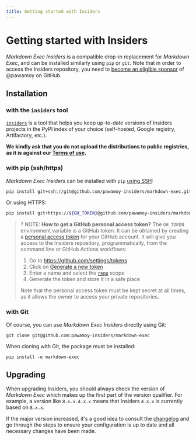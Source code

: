 ```yaml
---
title: Getting started with Insiders
---
```


# Getting started with Insiders

*Markdown Exec Insiders* is a compatible drop-in replacement for *Markdown Exec*, and can be installed similarly using `pip` or `git`. Note that in order to access the Insiders repository, you need to [become an eligible sponsor][] of @pawamoy on GitHub.

## Installation

### with the `insiders` tool

[`insiders`][insiders-tool] is a tool that helps you keep up-to-date versions of Insiders projects in the PyPI index of your choice (self-hosted, Google registry, Artifactory, etc.).

**We kindly ask that you do not upload the distributions to public registries, as it is against our [Terms of use][].**

### with pip (ssh/https)

*Markdown Exec Insiders* can be installed with `pip` [using SSH][install-pip-ssh]:

```bash
pip install git+ssh://git@github.com/pawamoy-insiders/markdown-exec.git
```

Or using HTTPS:

```bash
pip install git+https://${GH_TOKEN}@github.com/pawamoy-insiders/markdown-exec.git
```

>? NOTE: **How to get a GitHub personal access token?** The `GH_TOKEN` environment variable is a GitHub token. It can be obtained by creating a [personal access token][github-pat] for your GitHub account. It will give you access to the Insiders repository, programmatically, from the command line or GitHub Actions workflows:
>
> 1.  Go to https://github.com/settings/tokens
> 2.  Click on [Generate a new token][github-pat-new]
> 3.  Enter a name and select the [`repo`][scopes] scope
> 4.  Generate the token and store it in a safe place
>
> Note that the personal access token must be kept secret at all times, as it allows the owner to access your private repositories.

### with Git

Of course, you can use *Markdown Exec Insiders* directly using Git:

```
git clone git@github.com:pawamoy-insiders/markdown-exec
```

When cloning with Git, the package must be installed:

```
pip install -e markdown-exec
```

## Upgrading

When upgrading Insiders, you should always check the version of *Markdown Exec* which makes up the first part of the version qualifier. For example, a version like `8.x.x.4.x.x` means that Insiders `4.x.x` is currently based on `8.x.x`.

If the major version increased, it's a good idea to consult the [changelog][] and go through the steps to ensure your configuration is up to date and all necessary changes have been made.

[become an eligible sponsor]: ./index.md#how-to-become-a-sponsor
[changelog]: ./changelog.md
[github-pat]: https://docs.github.com/en/github/authenticating-to-github/creating-a-personal-access-token
[github-pat-new]: https://github.com/settings/tokens/new
[insiders-tool]: https://pawamoy.github.io/insiders-project/
[install-pip-ssh]: https://docs.github.com/en/authentication/connecting-to-github-with-ssh
[scopes]: https://docs.github.com/en/developers/apps/scopes-for-oauth-apps#available-scopes
[terms of use]: ./index.md#terms
